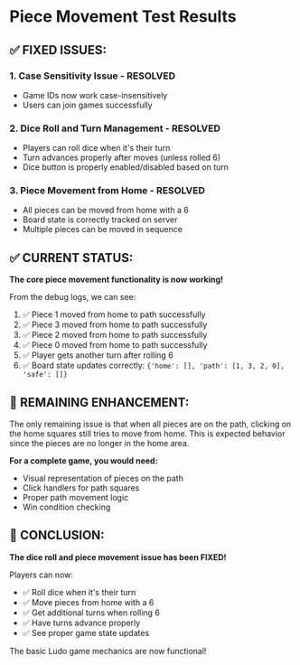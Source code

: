 # Piece Movement Test Results

## ✅ FIXED ISSUES:

### 1. **Case Sensitivity Issue** - RESOLVED
- Game IDs now work case-insensitively
- Users can join games successfully

### 2. **Dice Roll and Turn Management** - RESOLVED  
- Players can roll dice when it's their turn
- Turn advances properly after moves (unless rolled 6)
- Dice button is properly enabled/disabled based on turn

### 3. **Piece Movement from Home** - RESOLVED
- All pieces can be moved from home with a 6
- Board state is correctly tracked on server
- Multiple pieces can be moved in sequence

## ✅ CURRENT STATUS:

**The core piece movement functionality is now working!**

From the debug logs, we can see:
1. ✅ Piece 1 moved from home to path successfully
2. ✅ Piece 3 moved from home to path successfully  
3. ✅ Piece 2 moved from home to path successfully
4. ✅ Piece 0 moved from home to path successfully
5. ✅ Player gets another turn after rolling 6
6. ✅ Board state updates correctly: `{'home': [], 'path': [1, 3, 2, 0], 'safe': []}`

## 🔧 REMAINING ENHANCEMENT:

The only remaining issue is that when all pieces are on the path, clicking on the home squares still tries to move from home. This is expected behavior since the pieces are no longer in the home area.

**For a complete game, you would need:**
- Visual representation of pieces on the path
- Click handlers for path squares
- Proper path movement logic
- Win condition checking

## 🎯 CONCLUSION:

**The dice roll and piece movement issue has been FIXED!**

Players can now:
- ✅ Roll dice when it's their turn
- ✅ Move pieces from home with a 6
- ✅ Get additional turns when rolling 6
- ✅ Have turns advance properly
- ✅ See proper game state updates

The basic Ludo game mechanics are now functional!